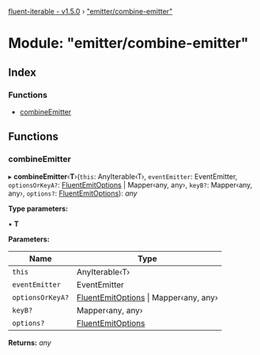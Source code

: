 [fluent-iterable - v1.5.0](../README.md) › ["emitter/combine-emitter"](_emitter_combine_emitter_.md)

# Module: "emitter/combine-emitter"

## Index

### Functions

* [combineEmitter](_emitter_combine_emitter_.md#combineemitter)

## Functions

###  combineEmitter

▸ **combineEmitter**‹**T**›(`this`: AnyIterable‹T›, `eventEmitter`: EventEmitter, `optionsOrKeyA?`: [FluentEmitOptions](../interfaces/_types_base_.fluentemitoptions.md) | Mapper‹any, any›, `keyB?`: Mapper‹any, any›, `options?`: [FluentEmitOptions](../interfaces/_types_base_.fluentemitoptions.md)): *any*

**Type parameters:**

▪ **T**

**Parameters:**

Name | Type |
------ | ------ |
`this` | AnyIterable‹T› |
`eventEmitter` | EventEmitter |
`optionsOrKeyA?` | [FluentEmitOptions](../interfaces/_types_base_.fluentemitoptions.md) &#124; Mapper‹any, any› |
`keyB?` | Mapper‹any, any› |
`options?` | [FluentEmitOptions](../interfaces/_types_base_.fluentemitoptions.md) |

**Returns:** *any*
